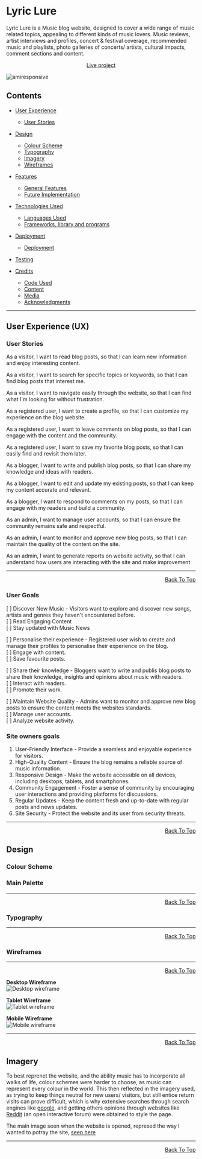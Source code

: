 # Lyric Lure
Lyric Lure is a Music blog website, designed to cover a wide range of music related topics, appealing to different kinds of music lovers. Music reviews, artist interviews and profiles, concert & festival coverage, recommended music and playlists, photo galleries of concerts/ artists, cultural impacts, comment sections and content.

<p align="center">
<a href="" target="_blank">Live project</a>

![amiresponsive](docs/)

## Contents
* [User Experience](#user-experience-ux)
    * [User Stories](#user-stories)

* [Design](#design)
    * [Colour Scheme](#colour-scheme)
    * [Typography](#typograhy)
    * [Imagery](#imagery)
    * [Wireframes](#wireframes)

* [Features](#features)
    * [General Features](#general-features)
    * [Future Implementation](#future-implementation)

* [Technologies Used](#technologies-and-languages-used)
    * [Languages Used](#languages-used)
    * [Frameworks, library and programs](#frameworks-library-programs)

* [Deployment](#deployment)
    * [Deployment](#deploy)

* [Testing](#testing)

* [Credits](#credits)
    * [Code Used](#code-used)
    * [Content](#content)
    * [Media](#media)
    * [Acknowledgments](#acknowledgments)

---

## User Experience (UX)
### User Stories
As a visitor, I want to read blog posts, so that I can learn new information and enjoy interesting content.

As a visitor, I want to search for specific topics or keywords, so that I can find blog posts that interest me.

As a visitor, I want to navigate easily through the website, so that I can find what I'm looking for without frustration.

As a registered user, I want to create a profile, so that I can customize my experience on the blog website.

As a registered user, I want to leave comments on blog posts, so that I can engage with the content and the community.

As a registered user, I want to save my favorite blog posts, so that I can easily find and revisit them later.

As a blogger, I want to write and publish blog posts, so that I can share my knowledge and ideas with readers.

As a blogger, I want to edit and update my existing posts, so that I can keep my content accurate and relevant.

As a blogger, I want to respond to comments on my posts, so that I can engage with my readers and build a community.

As an admin, I want to manage user accounts, so that I can ensure the community remains safe and respectful.

As an admin, I want to monitor and approve new blog posts, so that I can maintain the quality of the content on the site.

As an admin, I want to generate reports on website activity, so that I can understand how users are interacting with the site and make improvement

<hr>
<p align="right"><a href=“#lyric-lure">Back To Top</a></p>


### User Goals
[ ] Discover New Music - Visitors want to explore and discover new songs, artists and genres they haven't encountered before. <br>
[ ] Read Engaging Content <br>
[ ] Stay updated with Music News <br>

[ ] Personalise their experience - Registered user wish to create and manage their profiles to personalise their experience on the blog. <br>
[ ] Engage with content. <br>
[ ] Save favourite posts. <br>

[ ] Share their knowledge - Bloggers want to write and publis blog posts to share their knowledge, insights and opinions about music with readers. <br>
[ ] Interact with readers. <br>
[ ] Promote their work. <br>

[ ] Maintain Website Quality - Admins want to monitor and approve new blog posts to ensure the content meets the websites standards. <br>
[ ] Manage user accounts. <br>
[ ] Analyze website activity. <br>

### Site owners goals
1. User-Friendly Interface - Provide a seamless and enjoyable experience for visitors.
2. High-Quality Content - Ensure the blog remains a reliable source of music information.
3. Responsive Design - Make the website accessible on all devices, including desktops, tablets, and smartphones.
4. Community Engagement - Foster a sense of community by encouraging user interactions and providing platforms for discussions.
5. Regular Updates - Keep the content fresh and up-to-date with regular posts and news updates.
6. Site Security - Protect the website and its user from security threats.

<hr>
<p align="right"><a href=“#lyric-lure">Back To Top</a></p>

## Design
### Colour Scheme


### Main Palette
<hr>
<p align="right"><a href=“#lyric-lure">Back To Top</a></p>

### Typography
<hr>
<p align="right"><a href=“#lyric-lure">Back To Top</a></p>

### Wireframes

<hr>
<p align="right"><a href=“#lyric-lure">Back To Top</a></p>

**Desktop Wireframe** <br>
![Desktop wireframe](docs/)

**Tablet Wireframe** <br>
![Tablet wireframe](docs/)

**Mobile Wireframe** <br>
![Mobile wireframe](docs/)

<hr>
<p align="right"><a href="#lyric-lure">Back To Top</a></p>

## Imagery
To best reprenet the website, and the ability music has to incorporate all walks of life, colour schemes were harder to choose, as music can represent every colour in the world. This then reflected in the imagery used, as trying to keep things neutral for new users/ visitors, but still entice return visits can prove difficult, which is why extensive searches through search engines like [google](https://google.com/), and getting others opinions through websites like [Reddit](https://Reddit.com/) (an open interactive forum) were obtained to style the page.

The main image seen when the website is opened, represed the way I wanted to potray the site, [seen here](docs/)

<hr>
<p align="right"><a href="#lyric-lure">Back To Top</a></p>